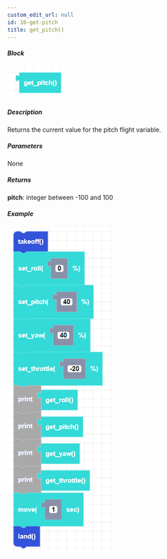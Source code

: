 ```yaml
---
custom_edit_url: null
id: 10-get-pitch
title: get_pitch()
---
```


##### Block

![get pitch image](get_pitch.png)

##### Description

Returns the current value for the pitch flight variable.

##### Parameters

None

##### Returns

**pitch**: integer between -100 and 100 <br /> 

##### Example

![get pitch example](get_pitch_example.png)

